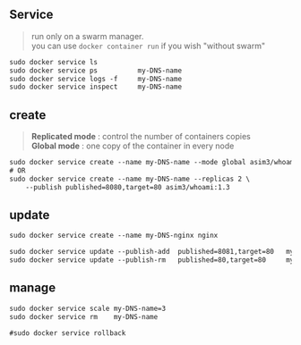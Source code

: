 ## Service
> run only on a swarm manager.    
> you can use `docker container run` if you wish "without swarm"
```txt
sudo docker service ls
sudo docker service ps          my-DNS-name
sudo docker service logs -f     my-DNS-name
sudo docker service inspect     my-DNS-name
```


## create
> **Replicated mode** : control the number of containers copies    
> **Global mode** : one copy of the container in every node
```txt
sudo docker service create --name my-DNS-name --mode global asim3/whoami:1.3
# OR
sudo docker service create --name my-DNS-name --replicas 2 \
    --publish published=8080,target=80 asim3/whoami:1.3
```


## update
```txt
sudo docker service create --name my-DNS-nginx nginx

sudo docker service update --publish-add  published=8081,target=80   my-DNS-nginx
sudo docker service update --publish-rm   published=80,target=80     my-DNS-nginx
```


## manage
```txt
sudo docker service scale my-DNS-name=3
sudo docker service rm    my-DNS-name

#sudo docker service rollback 
```
